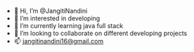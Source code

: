- 👋 Hi, I’m @JangitiNandini
- 👀 I’m interested in developing
- 🌱 I’m currently learning java full stack
- 💞️ I’m looking to collaborate on different developing projects 
- 📫 jangitinandini16@gmail.com

<!---
JangitiNandini/JangitiNandini is a ✨ special ✨ repository because its `README.md` (this file) appears on your GitHub profile.
You can click the Preview link to take a look at your changes.
--->

